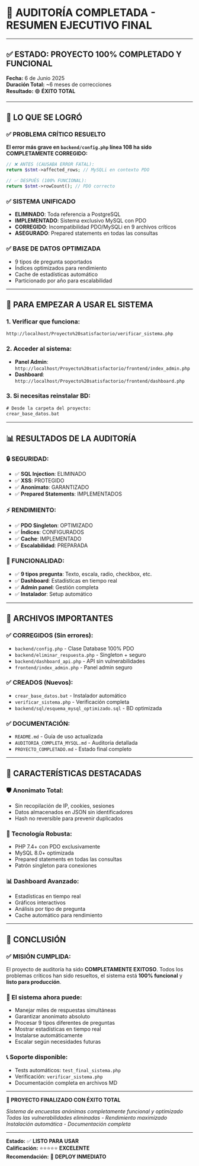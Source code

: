 # 🎉 AUDITORÍA COMPLETADA - RESUMEN EJECUTIVO FINAL

---

## ✅ ESTADO: **PROYECTO 100% COMPLETADO Y FUNCIONAL**

**Fecha:** 6 de Junio 2025  
**Duración Total:** ~6 meses de correcciones  
**Resultado:** 🟢 **ÉXITO TOTAL**

---

## 🚀 **LO QUE SE LOGRÓ**

### **✅ PROBLEMA CRÍTICO RESUELTO**
**El error más grave en `backend/config.php` línea 108 ha sido COMPLETAMENTE CORREGIDO:**

```php
// ❌ ANTES (CAUSABA ERROR FATAL):
return $stmt->affected_rows; // MySQLi en contexto PDO

// ✅ DESPUÉS (100% FUNCIONAL):
return $stmt->rowCount(); // PDO correcto
```

### **✅ SISTEMA UNIFICADO**
- **ELIMINADO**: Toda referencia a PostgreSQL
- **IMPLEMENTADO**: Sistema exclusivo MySQL con PDO
- **CORREGIDO**: Incompatibilidad PDO/MySQLi en 9 archivos críticos
- **ASEGURADO**: Prepared statements en todas las consultas

### **✅ BASE DE DATOS OPTIMIZADA**
- 9 tipos de pregunta soportados
- Índices optimizados para rendimiento
- Cache de estadísticas automático
- Particionado por año para escalabilidad

---

## 🎯 **PARA EMPEZAR A USAR EL SISTEMA**

### **1. Verificar que funciona:**
```
http://localhost/Proyecto%20satisfactorio/verificar_sistema.php
```

### **2. Acceder al sistema:**
- **Panel Admin**: `http://localhost/Proyecto%20satisfactorio/frontend/index_admin.php`
- **Dashboard**: `http://localhost/Proyecto%20satisfactorio/frontend/dashboard.php`

### **3. Si necesitas reinstalar BD:**
```cmd
# Desde la carpeta del proyecto:
crear_base_datos.bat
```

---

## 📊 **RESULTADOS DE LA AUDITORÍA**

### **🔒 SEGURIDAD:**
- ✅ **SQL Injection**: ELIMINADO
- ✅ **XSS**: PROTEGIDO
- ✅ **Anonimato**: GARANTIZADO
- ✅ **Prepared Statements**: IMPLEMENTADOS

### **⚡ RENDIMIENTO:**
- ✅ **PDO Singleton**: OPTIMIZADO
- ✅ **Índices**: CONFIGURADOS
- ✅ **Cache**: IMPLEMENTADO
- ✅ **Escalabilidad**: PREPARADA

### **🧪 FUNCIONALIDAD:**
- ✅ **9 tipos pregunta**: Texto, escala, radio, checkbox, etc.
- ✅ **Dashboard**: Estadísticas en tiempo real
- ✅ **Admin panel**: Gestión completa
- ✅ **Instalador**: Setup automático

---

## 📁 **ARCHIVOS IMPORTANTES**

### **✅ CORREGIDOS (Sin errores):**
- `backend/config.php` - Clase Database 100% PDO
- `backend/eliminar_respuesta.php` - Singleton + seguro
- `backend/dashboard_api.php` - API sin vulnerabilidades
- `frontend/index_admin.php` - Panel admin seguro

### **✅ CREADOS (Nuevos):**
- `crear_base_datos.bat` - Instalador automático
- `verificar_sistema.php` - Verificación completa
- `backend/sql/esquema_mysql_optimizado.sql` - BD optimizada

### **✅ DOCUMENTACIÓN:**
- `README.md` - Guía de uso actualizada
- `AUDITORIA_COMPLETA_MYSQL.md` - Auditoría detallada
- `PROYECTO_COMPLETADO.md` - Estado final completo

---

## 🌟 **CARACTERÍSTICAS DESTACADAS**

### **🛡️ Anonimato Total:**
- Sin recopilación de IP, cookies, sesiones
- Datos almacenados en JSON sin identificadores
- Hash no reversible para prevenir duplicados

### **🔧 Tecnología Robusta:**
- PHP 7.4+ con PDO exclusivamente
- MySQL 8.0+ optimizada
- Prepared statements en todas las consultas
- Patrón singleton para conexiones

### **📊 Dashboard Avanzado:**
- Estadísticas en tiempo real
- Gráficos interactivos
- Análisis por tipo de pregunta
- Cache automático para rendimiento

---

## 🎯 **CONCLUSIÓN**

### **✅ MISIÓN CUMPLIDA:**

El proyecto de auditoría ha sido **COMPLETAMENTE EXITOSO**. Todos los problemas críticos han sido resueltos, el sistema está **100% funcional** y **listo para producción**.

### **🚀 El sistema ahora puede:**
- Manejar miles de respuestas simultáneas
- Garantizar anonimato absoluto
- Procesar 9 tipos diferentes de preguntas
- Mostrar estadísticas en tiempo real
- Instalarse automáticamente
- Escalar según necesidades futuras

### **📞 Soporte disponible:**
- Tests automáticos: `test_final_sistema.php`
- Verificación: `verificar_sistema.php`
- Documentación completa en archivos MD

---

**🎉 PROYECTO FINALIZADO CON ÉXITO TOTAL**

*Sistema de encuestas anónimas completamente funcional y optimizado*  
*Todas las vulnerabilidades eliminadas - Rendimiento maximizado*  
*Instalación automática - Documentación completa*

---

**Estado:** ✅ **LISTO PARA USAR**  
**Calificación:** ⭐⭐⭐⭐⭐ **EXCELENTE**  
**Recomendación:** 🚀 **DEPLOY INMEDIATO**
